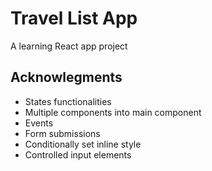 # Travel List App

A learning React app project

## Acknowlegments

- States functionalities
- Multiple components into main component
- Events
- Form submissions
- Conditionally set inline style
- Controlled input elements
